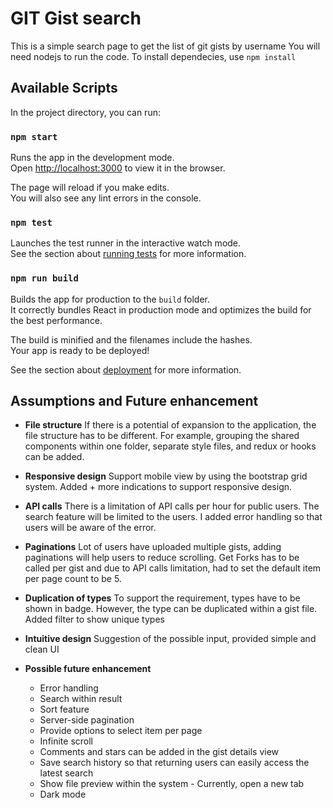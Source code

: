 # GIT Gist search

This is a simple search page to get the list of git gists by username
You will need nodejs to run the code.
To install dependecies, use `npm install`

## Available Scripts

In the project directory, you can run:

### `npm start`

Runs the app in the development mode.<br />
Open [http://localhost:3000](http://localhost:3000) to view it in the browser.

The page will reload if you make edits.<br />
You will also see any lint errors in the console.

### `npm test`

Launches the test runner in the interactive watch mode.<br />
See the section about [running tests](https://facebook.github.io/create-react-app/docs/running-tests) for more information.

### `npm run build`

Builds the app for production to the `build` folder.<br />
It correctly bundles React in production mode and optimizes the build for the best performance.

The build is minified and the filenames include the hashes.<br />
Your app is ready to be deployed!

See the section about [deployment](https://facebook.github.io/create-react-app/docs/deployment) for more information.


## Assumptions and Future enhancement

* **File structure**
    If there is a potential of expansion to the application, the file structure has to be different. For example, grouping the shared components within one folder, separate style files, and redux or hooks can be added.

* **Responsive design**
    Support mobile view by using the bootstrap grid system. Added + more indications to support responsive design.

* **API calls**
    There is a limitation of API calls per hour for public users. The search feature will be limited to the users. I added error handling so that users will be aware of the error.

* **Paginations**
    Lot of users have uploaded multiple gists, adding paginations will help users to reduce scrolling. Get Forks has to be called per gist and due to API calls limitation, had to set the default item per page count to be 5.

* **Duplication of types**
    To support the requirement, types have to be shown in badge. However, the type can be duplicated within a gist file. Added filter to show unique types

* **Intuitive design**
    Suggestion of the possible input, provided simple and clean UI

* **Possible future enhancement**
    * Error handling
    * Search within result
    * Sort feature
    * Server-side pagination
    * Provide options to select item per page
    * Infinite scroll
    * Comments and stars can be added in the gist details view
    * Save search history so that returning users can easily access the latest search
    * Show file preview within the system - Currently, open a new tab
    * Dark mode